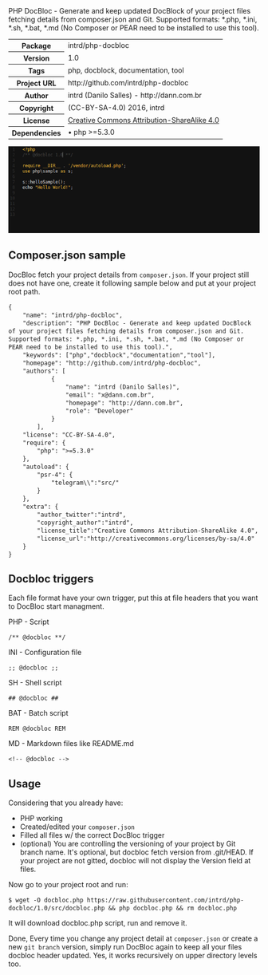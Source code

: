 <!-- docbloc -->
<span id='docbloc'>
PHP DocBloc - Generate and keep updated DocBlock of your project files fetching details from composer.json and Git. Supported formats: *.php, *.ini, *.sh, *.bat, *.md (No Composer or PEAR need to be installed to use this tool). 
<table>
<tr>
<th>Package</th>
<td>intrd/php-docbloc</td>
</tr>
<tr>
<th>Version</th>
<td>1.0</td>
</tr>
<tr>
<th>Tags</th>
<td>php, docblock, documentation, tool</td>
</tr>
<tr>
<th>Project URL</th>
<td>http://github.com/intrd/php-docbloc</td>
</tr>
<tr>
<th>Author</th>
<td>intrd (Danilo Salles) - http://dann.com.br</td>
<tr>
<th>Copyright</th>
<td>(CC-BY-SA-4.0) 2016, intrd</td>
</tr>
<tr>
<th>License</th>
<td><a href='http://creativecommons.org/licenses/by-sa/4.0'>Creative Commons Attribution-ShareAlike 4.0</a></td>
</tr>
<tr>
<th>Dependencies</th>
<td> &#8226; php >=5.3.0</td>
</tr>
</table>
</span>
<!-- @docbloc 1.0 -->

![php-auto-docbloc](/imgs/php-auto-docbloc.gif?raw=true "php-auto-docbloc")


## Composer.json sample

DocBloc fetch your project details from `composer.json`. If your project still does not have one, create it following sample below and put at your project root path.

```
{
    "name": "intrd/php-docbloc",
    "description": "PHP DocBloc - Generate and keep updated DocBlock of your project files fetching details from composer.json and Git. Supported formats: *.php, *.ini, *.sh, *.bat, *.md (No Composer or PEAR need to be installed to use this tool).",
    "keywords": ["php","docblock","documentation","tool"],
    "homepage": "http://github.com/intrd/php-docbloc",
    "authors": [
            {
                "name": "intrd (Danilo Salles)",
                "email": "x@dann.com.br",
                "homepage": "http://dann.com.br",
                "role": "Developer"
            }
        ],
    "license": "CC-BY-SA-4.0",
    "require": {
        "php": ">=5.3.0"
    },
    "autoload": {
        "psr-4": {
            "telegram\\":"src/"
        }
    },
    "extra": {
        "author_twitter":"intrd",
        "copyright_author":"intrd",
        "license_title":"Creative Commons Attribution-ShareAlike 4.0",
        "license_url":"http://creativecommons.org/licenses/by-sa/4.0"
    }
}
```

## Docbloc triggers

Each file format have your own trigger, put this at file headers that you want to DocBloc start managment.

PHP - Script
```
/** @docbloc **/
```
INI - Configuration file
```
;; @docbloc ;;
```
SH - Shell script
```
## @docbloc ##
```
BAT - Batch script
```
REM @docbloc REM
```
MD - Markdown files like README.md
```
<!-- @docbloc -->
```
## Usage

Considering that you already have:
- PHP working 
- Created/edited your `composer.json`
- Filled all files w/ the correct DocBloc trigger 
- (optional) You are controlling the versioning of your project by Git branch name. It's optional, but docbloc fetch version from .git/HEAD. If your project are not gitted, docbloc will not display the Version field at files. 

Now go to your project root and run:
```
$ wget -O docbloc.php https://raw.githubusercontent.com/intrd/php-docbloc/1.0/src/docbloc.php && php docbloc.php && rm docbloc.php
```
It will download docbloc.php script, run and remove it.

Done,
Every time you change any project detail at `composer.json` or create a new `git branch` version, simply run DocBloc again to keep all your files docbloc header updated. Yes, it works recursively on upper directory levels too.


